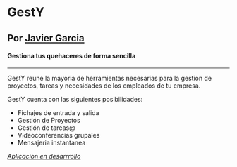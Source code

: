 # GestY
## Por [Javier Garcia](https://www.github.com/glyaxz)

#### Gestiona tus quehaceres de forma sencilla

***

GestY reune la mayoria de herramientas necesarias para la gestion de proyectos, tareas y necesidades de los empleados de tu empresa. 

GestY cuenta con las siguientes posibilidades:
* Fichajes de entrada y salida
* Gestión de Proyectos
* Gestión de tareas@
* Videoconferencias grupales
* Mensajeria instantanea 

[*Aplicacion en desarrrollo*](https://trello.com/b/L432pNQ3/gesty)

